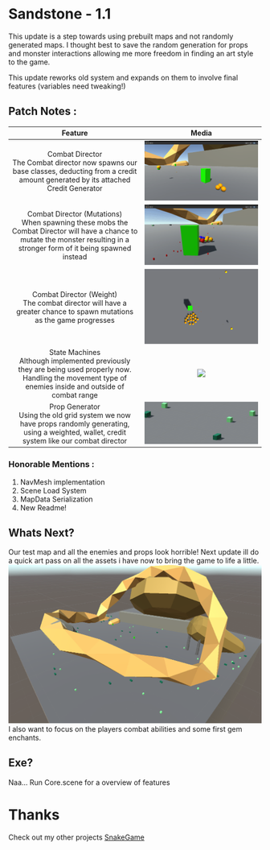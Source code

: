 # Sandstone - 1.1

This update is a step towards using prebuilt maps and not randomly generated maps. 
I thought best to save the random generation for props and monster interactions allowing me more freedom in finding an art style to the game.

This update reworks old system and expands on them to involve final features (variables need tweaking!)

## Patch Notes :


|                                                                                    Feature                                                                                     |            Media            |
|:------------------------------------------------------------------------------------------------------------------------------------------------------------------------------:|:---------------------------:|
|                 Combat Director<br/>The Combat director now spawns our base classes, deducting from a credit amount generated by its attached Credit Generator                 |       ![](Rda\1.gif)        |
| Combat Director (Mutations)<br/>When spawning these mobs the Combat Director will have a chance to mutate the monster resulting in a stronger form of it being spawned instead |   ![](Rda\2mutations.gif)   |
|                             Combat Director (Weight)<br/>The combat director will have a greater chance to spawn mutations as the game progresses                              |   ![](Rda\3weighted.gif)    |
|         State Machines<br/>Although implemented previously they are being used properly now. Handling the movement type of enemies inside and outside of combat range          | ![](Rda\4StateMachines.gif) |
|              Prop Generator<br/>Using the old grid system we now have props randomly generating, using a weighted, wallet, credit system like our combat director              |     ![](Rda\5props.png)     |

### Honorable Mentions :
1. NavMesh implementation
2. Scene Load System 
3. MapData Serialization
4. New Readme!

## Whats Next?
Our test map and all the enemies and props look horrible! Next update ill do a quick art pass on all the assets i have now to bring the game to life a little.  
![](Rda\populated.png)
I also want to focus on the players combat abilities and some first gem enchants. 


## Exe?

Naa... Run Core.scene for a overview of features 

# Thanks
Check out my other projects [SnakeGame](https://github.com/K-Jacko/SnakeGame)